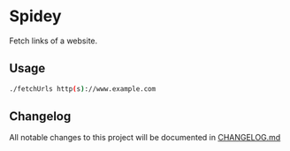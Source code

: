 # Spidey
Fetch links of a website.

## Usage

```bash
./fetchUrls http(s)://www.example.com
```
## Changelog
All notable changes to this project will be documented in [CHANGELOG.md](CHANGELOG.md)